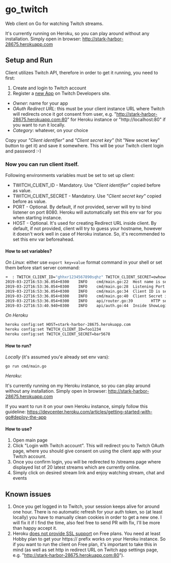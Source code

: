 # go_twitch
Web client on Go for watching Twitch streams. 

It's currently running on Heroku, so you can play around without any installation. Simply open in browser: http://stark-harbor-28675.herokuapp.com

## Setup and Run
Client utilizes Twitch API, therefore in order to get it running, you need to first:
1. Create and login to Twitch account
2. Register a [new App](https://dev.twitch.tv/console/apps) on Twitch Developers site.
* *Owner*: name for your app
* *OAuth Redirect URL*: this must be your client instance URL where Twitch will redirects once it got consent from user, e.g. "http://stark-harbor-28675.herokuapp.com:80" for Heroku instance or "http://localhost:80" if you want to run it locally.
* *Category*: whatever, on your choice

Copy your *"Client identifier"* and *"Client secret key"* (hit "New secret key" button to get it) and save it somewhere. This will be your Twitch client login and password :-)


### Now you can run client itself. 
Following environments variables must be set to set up client:

* TWITCH_CLIENT_ID - Mandatory. Use *"Client identifier"* copied before as value.
* TWITCH_CLIENT_SECRET - Mandatory. Use *"Client secret key"* copied before as value.
* PORT - Optional. By default, if not provided, server will try to bind listener on port 8080. Heroku will automatically set this env var for you when starting instance.
* HOST - Optional. It's used for creating Redirect URL inside client. By default, if not provided, client will try to guess your hostname, however it doesn't work well in case of Heroku instance. So, it's recommended to set this env var beforeahead.

#### How to set variables?
*On Linux*:
either use `export key=value` format command in your shell or set them before start server command:
```bash
➜  : TWITCH_CLIENT_ID="ghhxr1234567890sqhz" TWITCH_CLIENT_SECRET=owhowqheqwheoq HOST=localhost go run cmd/main.go
2019-03-22T16:53:36.054+0300    INFO    cmd/main.go:22  Host name is set        {"Host": "localhost"}
2019-03-22T16:53:36.054+0300    INFO    cmd/main.go:28  Listening Port is set   {"Port": "8080"}
2019-03-22T16:53:36.054+0300    INFO    cmd/main.go:34  Client ID is set, OK    {"ID": "ghhxr1234567890sqhz"}
2019-03-22T16:53:36.054+0300    INFO    cmd/main.go:40  Client Secret is set, OK
2019-03-22T16:53:36.054+0300    INFO    api/router.go:39        HTTP service started    {"Incoming": "http://localhost:80", "Outgoing": "http://localhost:8080"}
2019-03-22T16:53:40.940+0300    INFO    api/auth.go:44  Inside ShowLoginPage() view function    {"Method": "GET"}
```

*On Heroku*
```bash
heroku config:set HOST=stark-harbor-28675.herokuapp.com
heroku config:set TWITCH_CLIENT_ID=foo1234
heroku config:set TWITCH_CLIENT_SECRET=bar5678
```

#### How to run?
*Locally* (it's assumed you'e already set env vars):

`go run cmd/main.go`

*Heroku*:

It's currently running on my Heroku instance, so you can play around without any installation. Simply open in browser: http://stark-harbor-28675.herokuapp.com

If you want to run it on your own Heroku instance, simply follow this guideline:
https://devcenter.heroku.com/articles/getting-started-with-go#deploy-the-app

#### How to use?
1. Open main page
2. Click "Login with Twitch account". This will redirect you to Twitch OAuth page, where you should give consent on using the client app with your Twitch account.
3. Once you confirm login, you will be redirected to /streams page where displayed list of 20 latest streams which are currently online.
4. Simply click on desired stream link and enjoy watching stream, chat and events

## Known issues
1. Once you get logged in to Twitch, your session keeps alive for around one hour. There is no automatic refresh for your auth token, so (at least locally) you have to manually clean cookies in order to get a new one. I will fix it if I find the time, also feel free to send PR with fix, I'll be more than happy accept it.
2. Heroku [does not provide SSL support](https://www.heroku.com/pricing) on Free plans. You need at least Hobby plan to get your https:// prefix works on your Heroku instance. So if you want to run the client on Free plan, it's important to take this in mind (as well as set http in redirect URL on Twitch app settings page, e.g. "http://stark-harbor-28675.herokuapp.com:80").

